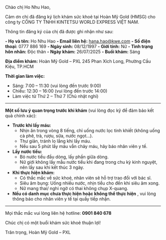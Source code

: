 Chào chị Ho Nhu Hao,

Cảm ơn chị đã đăng ký lịch khám sức khoẻ tại Hoàn Mỹ Gold (HMSG) cho công ty CÔNG TY TNHH KINTETSU WORLD EXPRESS VIỆT NAM.

Thông tin đăng ký của chị đã được ghi nhận như sau:

**- Họ và tên:** Ho Nhu Hao
**- Email liên hệ:** [hana.hao@kwe.com](mailto:hana.hao@kwe.com)
**- Số điện thoại:** 0777 886 169
**- Ngày sinh:** 08/12/1997
**- Giới tính:** Nữ
**- Tình trạng hôn nhân:** Độc thân
**- Ngày khám:** 26/07/2025
**- Buổi khám:** Sáng

**Địa điểm khám:**
Hoàn Mỹ Gold – PXL
245 Phan Xích Long, Phường Cầu Kiệu, TP.HCM

**Thời gian làm việc:**

* Sáng: 7:00 – 11:30 (vui lòng đến trước 9:00)
* Chiều: 12:30 – 16:00 (vui lòng đến trước 14:00)
* Làm việc từ Thứ 2 – Thứ 7 (Chủ nhật nghỉ)

---

**Một số lưu ý quan trọng trước khi khám** (vui lòng đọc kỹ để đảm bảo kết quả chính xác):

* **Trước khi lấy máu:**
  * Nhịn ăn trong vòng 8 tiếng, chỉ uống nước lọc tinh khiết (không uống cà phê, trà, rượu, sữa, nước ngọt…).
  * Thư giãn, tránh lo lắng khi lấy máu.
  * Nếu sau 5 phút lấy máu vẫn chảy máu, hãy báo nhân viên y tế.
* **Lấy nước tiểu:**
  * Bỏ nước tiểu đầu dòng, lấy phần giữa dòng.
  * Nữ giới không lấy mẫu nước tiểu khi đang trong chu kỳ kinh nguyệt, nên lấy sau khi kết thúc 3 ngày.
* **Khi thực hiện khám:**
  * Có thắc mắc về sức khoẻ, nhân viên sẽ hỗ trợ trao đổi với bác sĩ.
  * Siêu âm bụng: Uống nhiều nước, nhịn tiểu cho đến khi siêu âm xong.
  * Nữ mang thai/ nghi ngờ có thai không chụp X-quang.
* **Nếu có danh mục chưa thực hiện hoặc không thể thực hiện** , vui lòng thông báo cho nhân viên y tế tại quầy tiếp nhận.

---

Mọi thắc mắc vui lòng liên hệ hotline: **0901 840 678**

Chúc chị có một buổi khám sức khoẻ thuận lợi!

Trân trọng,
Hoàn Mỹ Gold – PXL
